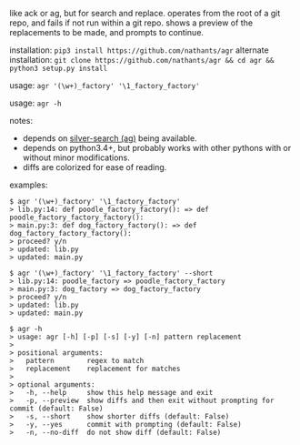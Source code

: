 like ack or ag, but for search and replace. operates from the root
of a git repo, and fails if not run within a git repo. shows a preview
of the replacements to be made, and prompts to continue.

installation: `pip3 install https://github.com/nathants/agr`
alternate installation: `git clone https://github.com/nathants/agr && cd agr && python3 setup.py install`

usage: `agr '(\w+)_factory' '\1_factory_factory'`

usage: `agr -h`

notes:
 - depends on [silver-search (ag)](https://github.com/ggreer/the_silver_searcher) being available.
 - depends on python3.4+, but probably works with other pythons with or without minor modifications.
 - diffs are colorized for ease of reading.

examples:

```
$ agr '(\w+)_factory' '\1_factory_factory'
> lib.py:14: def poodle_factory_factory(): => def poodle_factory_factory_factory():
> main.py:3: def dog_factory_factory(): => def dog_factory_factory_factory():
> proceed? y/n
> updated: lib.py
> updated: main.py
```

```
$ agr '(\w+)_factory' '\1_factory_factory' --short
> lib.py:14: poodle_factory => poodle_factory_factory
> main.py:3: dog_factory => dog_factory_factory
> proceed? y/n
> updated: lib.py
> updated: main.py
```

```
$ agr -h
> usage: agr [-h] [-p] [-s] [-y] [-n] pattern replacement
>
> positional arguments:
>   pattern        regex to match
>   replacement    replacement for matches
>
> optional arguments:
>   -h, --help     show this help message and exit
>   -p, --preview  show diffs and then exit without prompting for commit (default: False)
>   -s, --short    show shorter diffs (default: False)
>   -y, --yes      commit with prompting (default: False)
>   -n, --no-diff  do not show diff (default: False)
```
